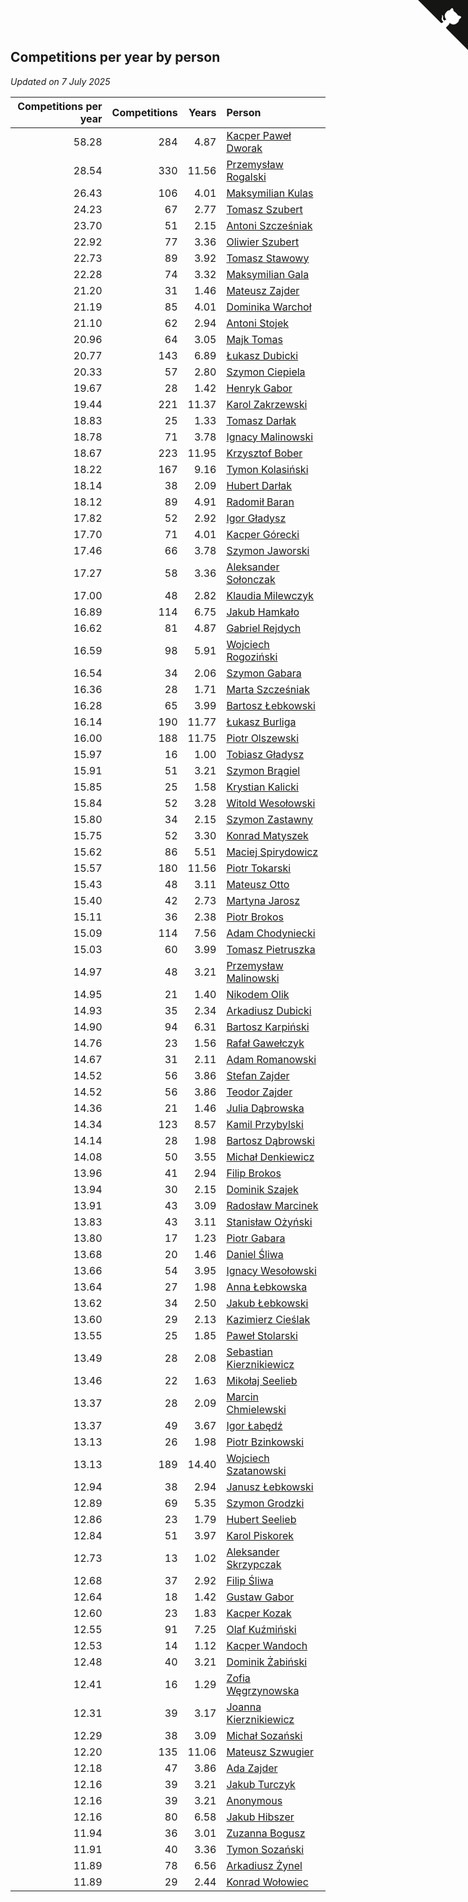 ## Competitions per year by person

*Updated on  7 July 2025*

| Competitions per year | Competitions | Years | Person |
| ---: | ---: | ---: | :--- |
| 58.28 | 284 | 4.87 | [Kacper Paweł Dworak](https://www.worldcubeassociation.org/persons/2020DWOR01) |
| 28.54 | 330 | 11.56 | [Przemysław Rogalski](https://www.worldcubeassociation.org/persons/2013ROGA02) |
| 26.43 | 106 | 4.01 | [Maksymilian Kulas](https://www.worldcubeassociation.org/persons/2021KULA02) |
| 24.23 | 67 | 2.77 | [Tomasz Szubert](https://www.worldcubeassociation.org/persons/2022SZUB02) |
| 23.70 | 51 | 2.15 | [Antoni Szcześniak](https://www.worldcubeassociation.org/persons/2023SZCZ04) |
| 22.92 | 77 | 3.36 | [Oliwier Szubert](https://www.worldcubeassociation.org/persons/2022SZUB01) |
| 22.73 | 89 | 3.92 | [Tomasz Stawowy](https://www.worldcubeassociation.org/persons/2021STAW01) |
| 22.28 | 74 | 3.32 | [Maksymilian Gala](https://www.worldcubeassociation.org/persons/2022GALA01) |
| 21.20 | 31 | 1.46 | [Mateusz Zajder](https://www.worldcubeassociation.org/persons/2024ZAJD01) |
| 21.19 | 85 | 4.01 | [Dominika Warchoł](https://www.worldcubeassociation.org/persons/2021WARC01) |
| 21.10 | 62 | 2.94 | [Antoni Stojek](https://www.worldcubeassociation.org/persons/2022STOJ03) |
| 20.96 | 64 | 3.05 | [Majk Tomas](https://www.worldcubeassociation.org/persons/2022TOMA05) |
| 20.77 | 143 | 6.89 | [Łukasz Dubicki](https://www.worldcubeassociation.org/persons/2018DUBI01) |
| 20.33 | 57 | 2.80 | [Szymon Ciepiela](https://www.worldcubeassociation.org/persons/2022CIEP01) |
| 19.67 | 28 | 1.42 | [Henryk Gabor](https://www.worldcubeassociation.org/persons/2024GABO02) |
| 19.44 | 221 | 11.37 | [Karol Zakrzewski](https://www.worldcubeassociation.org/persons/2014ZAKR01) |
| 18.83 | 25 | 1.33 | [Tomasz Darłak](https://www.worldcubeassociation.org/persons/2024DARL01) |
| 18.78 | 71 | 3.78 | [Ignacy Malinowski](https://www.worldcubeassociation.org/persons/2021MALI02) |
| 18.67 | 223 | 11.95 | [Krzysztof Bober](https://www.worldcubeassociation.org/persons/2013BOBE01) |
| 18.22 | 167 | 9.16 | [Tymon Kolasiński](https://www.worldcubeassociation.org/persons/2016KOLA02) |
| 18.14 | 38 | 2.09 | [Hubert Darłak](https://www.worldcubeassociation.org/persons/2023DARL03) |
| 18.12 | 89 | 4.91 | [Radomił Baran](https://www.worldcubeassociation.org/persons/2020BARA02) |
| 17.82 | 52 | 2.92 | [Igor Gładysz](https://www.worldcubeassociation.org/persons/2022GLAD01) |
| 17.70 | 71 | 4.01 | [Kacper Górecki](https://www.worldcubeassociation.org/persons/2021GORE01) |
| 17.46 | 66 | 3.78 | [Szymon Jaworski](https://www.worldcubeassociation.org/persons/2021JAWO01) |
| 17.27 | 58 | 3.36 | [Aleksander Sołonczak](https://www.worldcubeassociation.org/persons/2022SOLO01) |
| 17.00 | 48 | 2.82 | [Klaudia Milewczyk](https://www.worldcubeassociation.org/persons/2022MILE05) |
| 16.89 | 114 | 6.75 | [Jakub Hamkało](https://www.worldcubeassociation.org/persons/2018HAMK01) |
| 16.62 | 81 | 4.87 | [Gabriel Rejdych](https://www.worldcubeassociation.org/persons/2020REJD01) |
| 16.59 | 98 | 5.91 | [Wojciech Rogoziński](https://www.worldcubeassociation.org/persons/2019ROGO04) |
| 16.54 | 34 | 2.06 | [Szymon Gabara](https://www.worldcubeassociation.org/persons/2023GABA01) |
| 16.36 | 28 | 1.71 | [Marta Szcześniak](https://www.worldcubeassociation.org/persons/2023SZCZ07) |
| 16.28 | 65 | 3.99 | [Bartosz Łebkowski](https://www.worldcubeassociation.org/persons/2021LEBK01) |
| 16.14 | 190 | 11.77 | [Łukasz Burliga](https://www.worldcubeassociation.org/persons/2013BURL01) |
| 16.00 | 188 | 11.75 | [Piotr Olszewski](https://www.worldcubeassociation.org/persons/2013OLSZ02) |
| 15.97 | 16 | 1.00 | [Tobiasz Gładysz](https://www.worldcubeassociation.org/persons/2024GLAD02) |
| 15.91 | 51 | 3.21 | [Szymon Brągiel](https://www.worldcubeassociation.org/persons/2022BRAG03) |
| 15.85 | 25 | 1.58 | [Krystian Kalicki](https://www.worldcubeassociation.org/persons/2023KALI10) |
| 15.84 | 52 | 3.28 | [Witold Wesołowski](https://www.worldcubeassociation.org/persons/2022WESO01) |
| 15.80 | 34 | 2.15 | [Szymon Zastawny](https://www.worldcubeassociation.org/persons/2023ZAST01) |
| 15.75 | 52 | 3.30 | [Konrad Matyszek](https://www.worldcubeassociation.org/persons/2022MATY02) |
| 15.62 | 86 | 5.51 | [Maciej Spirydowicz](https://www.worldcubeassociation.org/persons/2020SPIR01) |
| 15.57 | 180 | 11.56 | [Piotr Tokarski](https://www.worldcubeassociation.org/persons/2013TOKA01) |
| 15.43 | 48 | 3.11 | [Mateusz Otto](https://www.worldcubeassociation.org/persons/2022OTTO01) |
| 15.40 | 42 | 2.73 | [Martyna Jarosz](https://www.worldcubeassociation.org/persons/2022JARO01) |
| 15.11 | 36 | 2.38 | [Piotr Brokos](https://www.worldcubeassociation.org/persons/2023BROK01) |
| 15.09 | 114 | 7.56 | [Adam Chodyniecki](https://www.worldcubeassociation.org/persons/2017CHOD02) |
| 15.03 | 60 | 3.99 | [Tomasz Pietruszka](https://www.worldcubeassociation.org/persons/2021PIET01) |
| 14.97 | 48 | 3.21 | [Przemysław Malinowski](https://www.worldcubeassociation.org/persons/2022MALI01) |
| 14.95 | 21 | 1.40 | [Nikodem Olik](https://www.worldcubeassociation.org/persons/2024OLIK01) |
| 14.93 | 35 | 2.34 | [Arkadiusz Dubicki](https://www.worldcubeassociation.org/persons/2023DUBI01) |
| 14.90 | 94 | 6.31 | [Bartosz Karpiński](https://www.worldcubeassociation.org/persons/2019KARP03) |
| 14.76 | 23 | 1.56 | [Rafał Gawełczyk](https://www.worldcubeassociation.org/persons/2023GAWE01) |
| 14.67 | 31 | 2.11 | [Adam Romanowski](https://www.worldcubeassociation.org/persons/2023ROMA10) |
| 14.52 | 56 | 3.86 | [Stefan Zajder](https://www.worldcubeassociation.org/persons/2021ZAJD02) |
| 14.52 | 56 | 3.86 | [Teodor Zajder](https://www.worldcubeassociation.org/persons/2021ZAJD03) |
| 14.36 | 21 | 1.46 | [Julia Dąbrowska](https://www.worldcubeassociation.org/persons/2024DABR01) |
| 14.34 | 123 | 8.57 | [Kamil Przybylski](https://www.worldcubeassociation.org/persons/2016PRZY01) |
| 14.14 | 28 | 1.98 | [Bartosz Dąbrowski](https://www.worldcubeassociation.org/persons/2023DABR07) |
| 14.08 | 50 | 3.55 | [Michał Denkiewicz](https://www.worldcubeassociation.org/persons/2021DENK01) |
| 13.96 | 41 | 2.94 | [Filip Brokos](https://www.worldcubeassociation.org/persons/2022BROK03) |
| 13.94 | 30 | 2.15 | [Dominik Szajek](https://www.worldcubeassociation.org/persons/2023SZAJ01) |
| 13.91 | 43 | 3.09 | [Radosław Marcinek](https://www.worldcubeassociation.org/persons/2022MARC05) |
| 13.83 | 43 | 3.11 | [Stanisław Ożyński](https://www.worldcubeassociation.org/persons/2022OZYN01) |
| 13.80 | 17 | 1.23 | [Piotr Gabara](https://www.worldcubeassociation.org/persons/2024GABA02) |
| 13.68 | 20 | 1.46 | [Daniel Śliwa](https://www.worldcubeassociation.org/persons/2024SLIW01) |
| 13.66 | 54 | 3.95 | [Ignacy Wesołowski](https://www.worldcubeassociation.org/persons/2021WESO01) |
| 13.64 | 27 | 1.98 | [Anna Łebkowska](https://www.worldcubeassociation.org/persons/2023LEBK04) |
| 13.62 | 34 | 2.50 | [Jakub Łebkowski](https://www.worldcubeassociation.org/persons/2023LEBK01) |
| 13.60 | 29 | 2.13 | [Kazimierz Cieślak](https://www.worldcubeassociation.org/persons/2023CIES01) |
| 13.55 | 25 | 1.85 | [Paweł Stolarski](https://www.worldcubeassociation.org/persons/2023STOL04) |
| 13.49 | 28 | 2.08 | [Sebastian Kierznikiewicz](https://www.worldcubeassociation.org/persons/2023KIER02) |
| 13.46 | 22 | 1.63 | [Mikołaj Seelieb](https://www.worldcubeassociation.org/persons/2023SEEL04) |
| 13.37 | 28 | 2.09 | [Marcin Chmielewski](https://www.worldcubeassociation.org/persons/2023CHMI01) |
| 13.37 | 49 | 3.67 | [Igor Łabędź](https://www.worldcubeassociation.org/persons/2021LABE01) |
| 13.13 | 26 | 1.98 | [Piotr Bzinkowski](https://www.worldcubeassociation.org/persons/2023BZIN01) |
| 13.13 | 189 | 14.40 | [Wojciech Szatanowski](https://www.worldcubeassociation.org/persons/2011SZAT01) |
| 12.94 | 38 | 2.94 | [Janusz Łebkowski](https://www.worldcubeassociation.org/persons/2022LEBK01) |
| 12.89 | 69 | 5.35 | [Szymon Grodzki](https://www.worldcubeassociation.org/persons/2020GROD01) |
| 12.86 | 23 | 1.79 | [Hubert Seelieb](https://www.worldcubeassociation.org/persons/2023SEEL02) |
| 12.84 | 51 | 3.97 | [Karol Piskorek](https://www.worldcubeassociation.org/persons/2021PISK01) |
| 12.73 | 13 | 1.02 | [Aleksander Skrzypczak](https://www.worldcubeassociation.org/persons/2024SKRZ01) |
| 12.68 | 37 | 2.92 | [Filip Śliwa](https://www.worldcubeassociation.org/persons/2022SLIW01) |
| 12.64 | 18 | 1.42 | [Gustaw Gabor](https://www.worldcubeassociation.org/persons/2024GABO01) |
| 12.60 | 23 | 1.83 | [Kacper Kozak](https://www.worldcubeassociation.org/persons/2023KOZA05) |
| 12.55 | 91 | 7.25 | [Olaf Kuźmiński](https://www.worldcubeassociation.org/persons/2018KUZM02) |
| 12.53 | 14 | 1.12 | [Kacper Wandoch](https://www.worldcubeassociation.org/persons/2024WAND01) |
| 12.48 | 40 | 3.21 | [Dominik Żabiński](https://www.worldcubeassociation.org/persons/2022ZABI01) |
| 12.41 | 16 | 1.29 | [Zofia Węgrzynowska](https://www.worldcubeassociation.org/persons/2024WEGR01) |
| 12.31 | 39 | 3.17 | [Joanna Kierznikiewicz](https://www.worldcubeassociation.org/persons/2022KIER01) |
| 12.29 | 38 | 3.09 | [Michał Sozański](https://www.worldcubeassociation.org/persons/2022SOZA02) |
| 12.20 | 135 | 11.06 | [Mateusz Szwugier](https://www.worldcubeassociation.org/persons/2014SZWU01) |
| 12.18 | 47 | 3.86 | [Ada Zajder](https://www.worldcubeassociation.org/persons/2021ZAJD01) |
| 12.16 | 39 | 3.21 | [Jakub Turczyk](https://www.worldcubeassociation.org/persons/2022TURC02) |
| 12.16 | 39 | 3.21 | [Anonymous](https://www.worldcubeassociation.org/persons/2022ANON03) |
| 12.16 | 80 | 6.58 | [Jakub Hibszer](https://www.worldcubeassociation.org/persons/2018HIBS01) |
| 11.94 | 36 | 3.01 | [Zuzanna Bogusz](https://www.worldcubeassociation.org/persons/2022BOGU01) |
| 11.91 | 40 | 3.36 | [Tymon Sozański](https://www.worldcubeassociation.org/persons/2022SOZA01) |
| 11.89 | 78 | 6.56 | [Arkadiusz Żynel](https://www.worldcubeassociation.org/persons/2018ZYNE01) |
| 11.89 | 29 | 2.44 | [Konrad Wołowiec](https://www.worldcubeassociation.org/persons/2023WOLO01) |


<a href="https://github.com/noeruchangd/wca_statistics_vn" class="github-corner" aria-label="View source on Github"><svg width="80" height="80" viewBox="0 0 250 250" style="fill:#151513; color:#fff; position: absolute; top: 0; border: 0; right: 0;" aria-hidden="true"><path d="M0,0 L115,115 L130,115 L142,142 L250,250 L250,0 Z"></path><path d="M128.3,109.0 C113.8,99.7 119.0,89.6 119.0,89.6 C122.0,82.7 120.5,78.6 120.5,78.6 C119.2,72.0 123.4,76.3 123.4,76.3 C127.3,80.9 125.5,87.3 125.5,87.3 C122.9,97.6 130.6,101.9 134.4,103.2" fill="currentColor" style="transform-origin: 130px 106px;" class="octo-arm"></path><path d="M115.0,115.0 C114.9,115.1 118.7,116.5 119.8,115.4 L133.7,101.6 C136.9,99.2 139.9,98.4 142.2,98.6 C133.8,88.0 127.5,74.4 143.8,58.0 C148.5,53.4 154.0,51.2 159.7,51.0 C160.3,49.4 163.2,43.6 171.4,40.1 C171.4,40.1 176.1,42.5 178.8,56.2 C183.1,58.6 187.2,61.8 190.9,65.4 C194.5,69.0 197.7,73.2 200.1,77.6 C213.8,80.2 216.3,84.9 216.3,84.9 C212.7,93.1 206.9,96.0 205.4,96.6 C205.1,102.4 203.0,107.8 198.3,112.5 C181.9,128.9 168.3,122.5 157.7,114.1 C157.9,116.9 156.7,120.9 152.7,124.9 L141.0,136.5 C139.8,137.7 141.6,141.9 141.8,141.8 Z" fill="currentColor" class="octo-body"></path></svg></a><style>.github-corner:hover .octo-arm{animation:octocat-wave 560ms ease-in-out}@keyframes octocat-wave{0%,100%{transform:rotate(0)}20%,60%{transform:rotate(-25deg)}40%,80%{transform:rotate(10deg)}}@media (max-width:500px){.github-corner:hover .octo-arm{animation:none}.github-corner .octo-arm{animation:octocat-wave 560ms ease-in-out}}</style>
